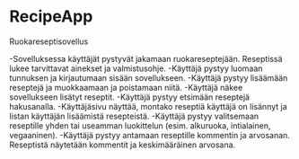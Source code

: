 # RecipeApp

Ruokareseptisovellus

-Sovelluksessa käyttäjät pystyvät jakamaan ruokareseptejään. Reseptissä lukee tarvittavat ainekset ja valmistusohje.
-Käyttäjä pystyy luomaan tunnuksen ja kirjautumaan sisään sovellukseen.
-Käyttäjä pystyy lisäämään reseptejä ja muokkaamaan ja poistamaan niitä.
-Käyttäjä näkee sovellukseen lisätyt reseptit.
-Käyttäjä pystyy etsimään reseptejä hakusanalla.
-Käyttäjäsivu näyttää, montako reseptiä käyttäjä on lisännyt ja listan käyttäjän lisäämistä resepteistä.
-Käyttäjä pystyy valitsemaan reseptille yhden tai useamman luokittelun (esim. alkuruoka, intialainen, vegaaninen).
-Käyttäjä pystyy antamaan reseptille kommentin ja arvosanan. Reseptistä näytetään kommentit ja keskimääräinen arvosana.

